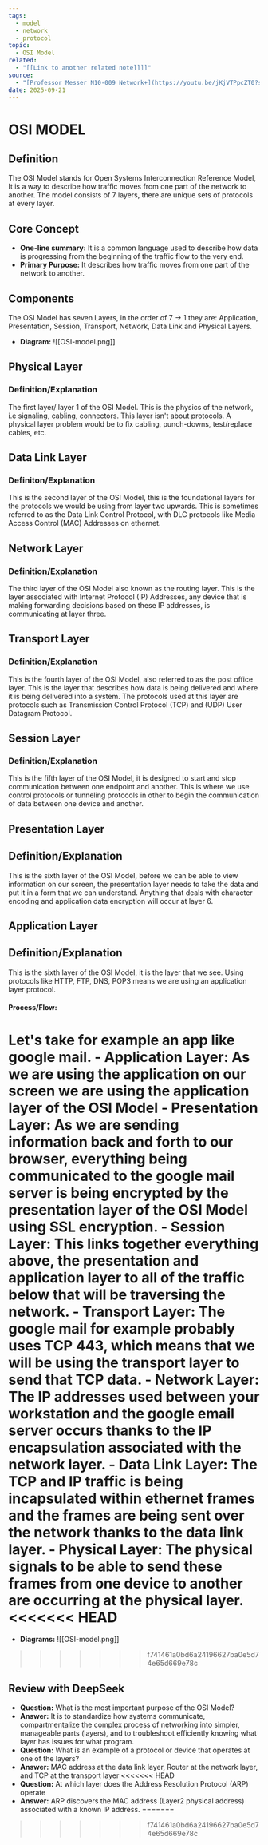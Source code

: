 ```yaml
---
tags:
  - model
  - network
  - protocol
topic:
  - OSI Model
related:
  - "[[Link to another related note]]]]"
source:
  - "[Professor Messer N10-009 Network+](https://youtu.be/jKjVTPpcZT0?si=pbzmnKduL22QkIyF)"
date: 2025-09-21
---
```

# OSI MODEL

## Definition
The OSI Model stands for Open Systems Interconnection Reference Model, It is a way to describe how traffic moves from one part of the network to another. The model consists of  7 layers, there are unique sets of protocols at every layer.

## Core Concept
-   **One-line summary:** It is a common language used to describe how data is progressing from the beginning of the traffic flow to the very end.
-   **Primary Purpose:** It describes how traffic moves from one part of the network to another.

## Components
The OSI Model has seven Layers, in the order of 7 -> 1 they are: Application, Presentation, Session, Transport, Network, Data Link and Physical Layers.

- **Diagram:** ![[OSI-model.png]]

## Physical Layer

### Definition/Explanation
The first layer/ layer 1 of the OSI Model. This is the physics of the network, i.e signaling, cabling, connectors. This layer isn't about protocols. A physical layer problem would be to fix cabling, punch-downs, test/replace cables, etc.

## Data Link Layer 
### Definiton/Explanation
This is the second layer of the OSI Model, this is the foundational layers for the protocols we would be using from layer two upwards. This is sometimes referred to as the Data Link Control Protocol, with DLC protocols like Media Access Control (MAC) Addresses on ethernet.

## Network Layer
### Definition/Explanation
The third layer of the OSI Model also known as the routing layer. This is the layer associated with Internet Protocol (IP) Addresses, any device that is making forwarding decisions based on these IP addresses, is communicating at layer three.

## Transport Layer

### Definition/Explanation
This is the fourth layer of the OSI Model, also referred to as the post office layer. This is the layer that describes how data is being delivered and where it is being delivered into a system. The protocols used at this layer are protocols such as Transmission Control Protocol (TCP) and (UDP) User Datagram Protocol.

## Session Layer 

### Definition/Explanation
This is the fifth layer of the OSI Model, it is designed to start and stop communication between one endpoint and another. This is where we use control protocols or tunneling protocols in other to begin the communication of data between one device and another.

## Presentation Layer

## Definition/Explanation
This is the sixth layer of the OSI Model, before we can be able to view information on our screen, the presentation layer needs to take the data and put it in a form that we can understand. Anything that deals with character encoding and application data encryption will occur at layer 6.

## Application Layer

## Definition/Explanation
This is the sixth layer of the OSI Model, it is the layer that we see. Using protocols like HTTP, FTP, DNS, POP3 means we are using an application layer protocol.


#### **Process/Flow:** 
 Let's take for example an app like google mail. 
	- Application Layer: As we are using the application on our screen we are using the application layer of the OSI Model 
	- Presentation Layer: As we are sending information back and forth to our browser, everything being communicated to the google mail server is being encrypted by the presentation layer of the OSI Model using SSL encryption.
	- Session Layer: This links together everything above, the presentation and application layer to all of the traffic below that will be traversing the network.
	- Transport Layer: The google mail for example probably uses TCP 443, which means that we will be using the transport layer to send that TCP data.
	- Network Layer: The IP addresses used between your workstation and the google email server occurs thanks to the IP encapsulation associated with the network layer.
	- Data Link Layer: The TCP and IP traffic is being incapsulated within ethernet frames and the frames are being sent over the network thanks to the data link layer. 
	- Physical Layer: The physical signals to be able to send these frames from one device to another are occurring at the physical layer.
<<<<<<< HEAD
=======
- **Diagrams:** ![[OSI-model.png]]

>>>>>>> f741461a0bd6a24196627ba0e5d74e65d669e78c

## Review with DeepSeek
- **Question:** What is the most important purpose of the OSI Model?
- **Answer:** It is to standardize how systems communicate, compartmentalize the complex process of networking into simpler, manageable parts (layers), and to troubleshoot efficiently knowing what layer has issues for what program.
- **Question:** What is an example of a protocol or device that operates at one of the layers?
- **Answer:** MAC address at the data link layer, Router at the network layer, and TCP at the transport layer
<<<<<<< HEAD
- **Question:** At which layer does the Address Resolution Protocol (ARP) operate 
- **Answer:** ARP discovers the MAC address (Layer2 physical address) associated with a known IP address.
=======
>>>>>>> f741461a0bd6a24196627ba0e5d74e65d669e78c
